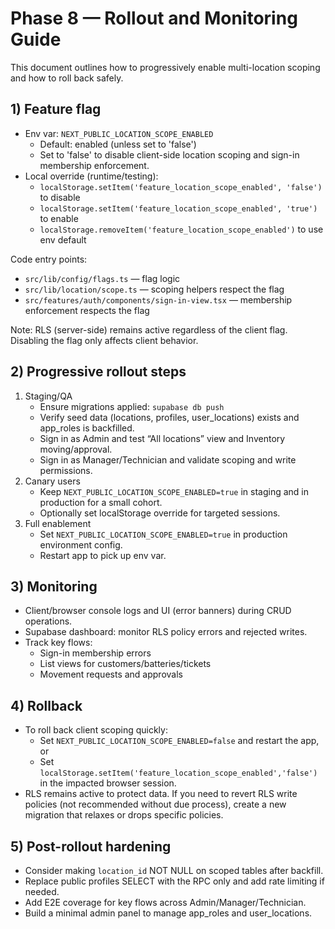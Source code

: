 # Phase 8 — Rollout and Monitoring Guide

This document outlines how to progressively enable multi-location scoping and how to roll back safely.

## 1) Feature flag
- Env var: `NEXT_PUBLIC_LOCATION_SCOPE_ENABLED`
  - Default: enabled (unless set to 'false')
  - Set to 'false' to disable client-side location scoping and sign-in membership enforcement.
- Local override (runtime/testing):
  - `localStorage.setItem('feature_location_scope_enabled', 'false')` to disable
  - `localStorage.setItem('feature_location_scope_enabled', 'true')` to enable
  - `localStorage.removeItem('feature_location_scope_enabled')` to use env default

Code entry points:
- `src/lib/config/flags.ts` — flag logic
- `src/lib/location/scope.ts` — scoping helpers respect the flag
- `src/features/auth/components/sign-in-view.tsx` — membership enforcement respects the flag

Note: RLS (server-side) remains active regardless of the client flag. Disabling the flag only affects client behavior.

## 2) Progressive rollout steps
1. Staging/QA
   - Ensure migrations applied: `supabase db push`
   - Verify seed data (locations, profiles, user_locations) exists and app_roles is backfilled.
   - Sign in as Admin and test “All locations” view and Inventory moving/approval.
   - Sign in as Manager/Technician and validate scoping and write permissions.
2. Canary users
   - Keep `NEXT_PUBLIC_LOCATION_SCOPE_ENABLED=true` in staging and in production for a small cohort.
   - Optionally set localStorage override for targeted sessions.
3. Full enablement
   - Set `NEXT_PUBLIC_LOCATION_SCOPE_ENABLED=true` in production environment config.
   - Restart app to pick up env var.

## 3) Monitoring
- Client/browser console logs and UI (error banners) during CRUD operations.
- Supabase dashboard: monitor RLS policy errors and rejected writes.
- Track key flows:
  - Sign-in membership errors
  - List views for customers/batteries/tickets
  - Movement requests and approvals

## 4) Rollback
- To roll back client scoping quickly:
  - Set `NEXT_PUBLIC_LOCATION_SCOPE_ENABLED=false` and restart the app, or
  - Set `localStorage.setItem('feature_location_scope_enabled','false')` in the impacted browser session.
- RLS remains active to protect data. If you need to revert RLS write policies (not recommended without due process), create a new migration that relaxes or drops specific policies.

## 5) Post-rollout hardening
- Consider making `location_id` NOT NULL on scoped tables after backfill.
- Replace public profiles SELECT with the RPC only and add rate limiting if needed.
- Add E2E coverage for key flows across Admin/Manager/Technician.
- Build a minimal admin panel to manage app_roles and user_locations.

